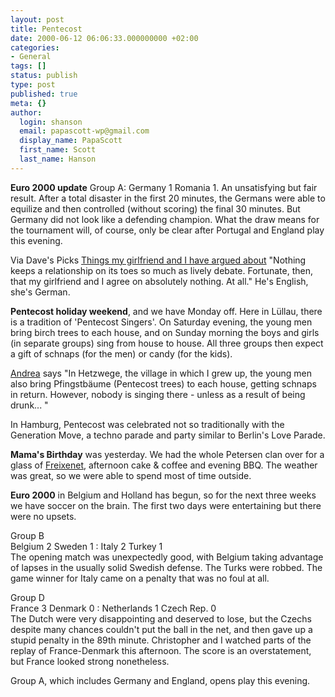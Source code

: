```yaml
---
layout: post
title: Pentecost
date: 2000-06-12 06:06:33.000000000 +02:00
categories:
- General
tags: []
status: publish
type: post
published: true
meta: {}
author:
  login: shanson
  email: papascott-wp@gmail.com
  display_name: PapaScott
  first_name: Scott
  last_name: Hanson
---
```

<p><b>Euro 2000 update</b> Group A: Germany 1 Romania 1. An unsatisfying but fair result. After a total disaster in the first 20 minutes, the Germans were able to equilize and then controlled (without scoring) the final 30 minutes. But Germany did not look like a defending champion. What the draw means for the tournament will, of course, only be clear after Portugal and England play this evening.</p>
<p>Via Dave's Picks <a href="http://homepage.ntlworld.com/mil.millington/things.html">Things my girlfriend and I have argued about</a> "Nothing keeps a relationship on its toes so much as lively debate. Fortunate, then, that my girlfriend and I agree on absolutely nothing. At all." He's English, she's German. </p>
<p><b>Pentecost holiday weekend</b>, and we have Monday off. Here in Lüllau, there is a tradition of 'Pentecost Singers'. On Saturday evening, the young men bring birch trees to each house, and on Sunday morning the boys and girls (in separate groups) sing from house to house. All three groups then expect a gift of schnaps (for the men) or candy (for the kids). </p>
<p><a href="http://andrea.editthispage.com/">Andrea</a> says "In Hetzwege, the village in which I grew up, the young men also bring Pfingstbäume (Pentecost trees) to each house, getting schnaps in return. However, nobody is singing there - unless as a result of being drunk... "</p>
<p>In Hamburg, Pentecost was celebrated not so traditionally with the Generation Move, a techno parade and party similar to Berlin's Love Parade.</p>
<p><b>Mama's Birthday</b> was yesterday. We had the whole Petersen clan over for a glass of <a href="http://www.freixenetusa.com/partyplanner.shtml?number=7&event=Backyard+BBQ">Freixenet</a>, afternoon cake & coffee and evening BBQ. The weather was great, so we were able to spend most of time outside.</p>
<p><b>Euro 2000</b> in Belgium and Holland has begun, so for the next three weeks we have soccer on the brain. The first two days were entertaining but there were no upsets.</p>
<p>Group B<br />
Belgium 2 Sweden 1 : Italy 2 Turkey 1<br />
The opening match was unexpectedly good, with Belgium taking advantage of lapses in the usually solid Swedish defense. The Turks were robbed. The game winner for Italy came on a penalty that was no foul at all.</p>
<p>Group D<br />
France 3 Denmark 0 : Netherlands 1 Czech Rep. 0<br />
The Dutch were very disappointing and deserved to lose, but the Czechs despite many chances couldn't put the ball in the net, and then gave up a stupid penalty in the 89th minute. Christopher and I watched parts of the replay of France-Denmark this afternoon. The score is an overstatement, but France looked strong nonetheless. </p>
<p>Group A, which includes Germany and England, opens play this evening.</p>

